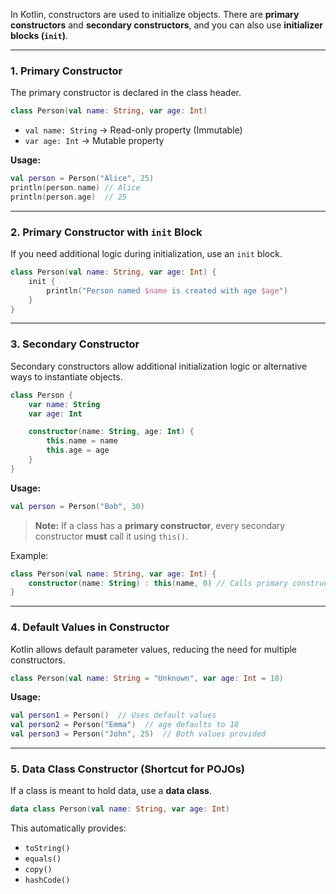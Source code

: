 In Kotlin, constructors are used to initialize objects. There are **primary constructors** and **secondary constructors**, and you can also use **initializer blocks (`init`)**.

---

### **1. Primary Constructor**
The primary constructor is declared in the class header.

```kotlin
class Person(val name: String, var age: Int)
```
- `val name: String` → Read-only property (Immutable)
- `var age: Int` → Mutable property

**Usage:**
```kotlin
val person = Person("Alice", 25)
println(person.name) // Alice
println(person.age)  // 25
```

---

### **2. Primary Constructor with `init` Block**
If you need additional logic during initialization, use an `init` block.

```kotlin
class Person(val name: String, var age: Int) {
    init {
        println("Person named $name is created with age $age")
    }
}
```

---

### **3. Secondary Constructor**
Secondary constructors allow additional initialization logic or alternative ways to instantiate objects.

```kotlin
class Person {
    var name: String
    var age: Int

    constructor(name: String, age: Int) {
        this.name = name
        this.age = age
    }
}
```
**Usage:**
```kotlin
val person = Person("Bob", 30)
```

> **Note:** If a class has a **primary constructor**, every secondary constructor **must** call it using `this()`.

Example:

```kotlin
class Person(val name: String, var age: Int) {
    constructor(name: String) : this(name, 0) // Calls primary constructor
}
```

---

### **4. Default Values in Constructor**
Kotlin allows default parameter values, reducing the need for multiple constructors.

```kotlin
class Person(val name: String = "Unknown", var age: Int = 18)
```

**Usage:**
```kotlin
val person1 = Person()  // Uses default values
val person2 = Person("Emma")  // age defaults to 18
val person3 = Person("John", 25)  // Both values provided
```

---

### **5. Data Class Constructor (Shortcut for POJOs)**
If a class is meant to hold data, use a **data class**.

```kotlin
data class Person(val name: String, var age: Int)
```

This automatically provides:
- `toString()`
- `equals()`
- `copy()`
- `hashCode()`
